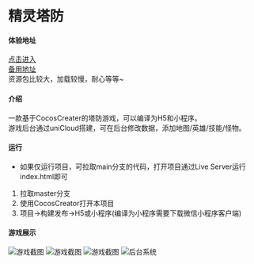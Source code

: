 # 精灵塔防
#### 体验地址
[点击进入](https://orcs-td.gitee.io/index.html)  
[备用地址](https://static-5afd7a04-9817-4b73-8f96-96fba1ee24c9.bspapp.com/game/)  
资源包比较大，加载较慢，耐心等等~
#### 介绍
一款基于CocosCreater的塔防游戏，可以编译为H5和小程序。    
游戏后台通过uniCloud搭建，可在后台修改数据，添加地图/英雄/技能/怪物。

#### 运行
* 如果仅运行项目，可拉取main分支的代码，打开项目通过Live Server运行index.html即可

1. 拉取master分支
2. 使用CocosCreator打开本项目
3. 项目->构建发布->H5或小程序(编译为小程序需要下载微信小程序客户端)

#### 游戏展示
![游戏截图]([https://vkceyugu.cdn.bspapp.com/VKCEYUGU-5afd7a04-9817-4b73-8f96-96fba1ee24c9/652173f6-5618-4bf8-ae8a-2bb55579a1ce.jpg](https://p9-juejin.byteimg.com/tos-cn-i-k3u1fbpfcp/d48c321e5a8d49588f7af2abd9557e87~tplv-k3u1fbpfcp-zoom-in-crop-mark:1512:0:0:0.awebp?))
![游戏截图](https://vkceyugu.cdn.bspapp.com/VKCEYUGU-5afd7a04-9817-4b73-8f96-96fba1ee24c9/baeadde4-6add-4989-bf40-5fb47e4c1631.jpg)
![游戏截图](https://vkceyugu.cdn.bspapp.com/VKCEYUGU-5afd7a04-9817-4b73-8f96-96fba1ee24c9/042bde17-51d2-4207-9bb2-2ac454912532.jpg)
![后台系统](https://vkceyugu.cdn.bspapp.com/VKCEYUGU-5afd7a04-9817-4b73-8f96-96fba1ee24c9/a9dc6b0e-071d-40f8-a081-22acd8c9c759.png)




